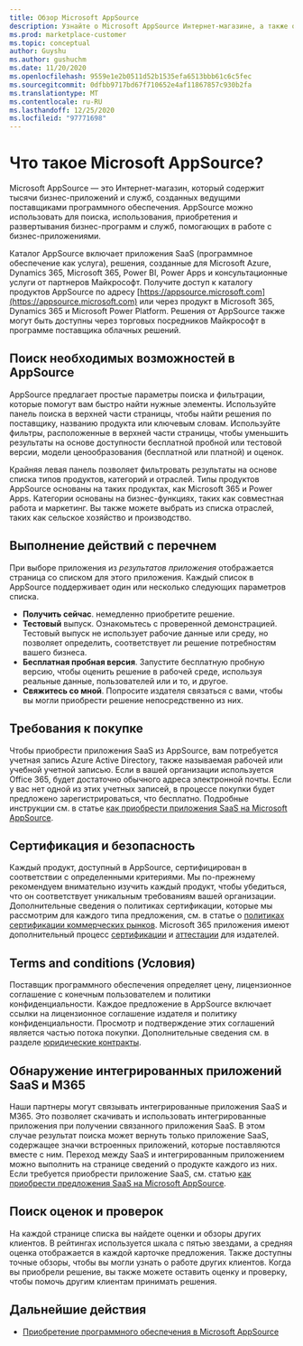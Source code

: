 ```yaml
---
title: Обзор Microsoft AppSource
description: Узнайте о Microsoft AppSource Интернет-магазине, а также о том, как найти и обширный каталог программного обеспечения и решений.
ms.prod: marketplace-customer
ms.topic: conceptual
author: Guyshu
ms.author: gushuchm
ms.date: 11/20/2020
ms.openlocfilehash: 9559e1e2b0511d52b1535efa6513bbb61c6c5fec
ms.sourcegitcommit: 0dfbb9717bd67f710652e4af11867857c930b2fa
ms.translationtype: MT
ms.contentlocale: ru-RU
ms.lasthandoff: 12/25/2020
ms.locfileid: "97771698"
---
```

# <a name="what-is-microsoft-appsource"></a>Что такое Microsoft AppSource?

Microsoft AppSource — это Интернет-магазин, который содержит тысячи бизнес-приложений и служб, созданных ведущими поставщиками программного обеспечения. AppSource можно использовать для поиска, использования, приобретения и развертывания бизнес-программ и служб, помогающих в работе с бизнес-приложениями.

Каталог AppSource включает приложения SaaS (программное обеспечение как услуга), решения, созданные для Microsoft Azure, Dynamics 365, Microsoft 365, Power BI, Power Apps и консультационные услуги от партнеров Майкрософт. Получите доступ к каталогу продуктов AppSource по адресу [https://appsource.microsoft.com](https://appsource.microsoft.com) или через продукт в Microsoft 365, Dynamics 365 и Microsoft Power Platform. Решения от AppSource также могут быть доступны через торговых посредников Майкрософт в программе поставщика облачных решений.

## <a name="find-what-you-need-on-appsource"></a>Поиск необходимых возможностей в AppSource

AppSource предлагает простые параметры поиска и фильтрации, которые помогут вам быстро найти нужные элементы. Используйте панель поиска в верхней части страницы, чтобы найти решения по поставщику, названию продукта или ключевым словам. Используйте фильтры, расположенные в верхней части страницы, чтобы уменьшить результаты на основе доступности бесплатной пробной или тестовой версии, модели ценообразования (бесплатной или платной) и оценок.

Крайняя левая панель позволяет фильтровать результаты на основе списка типов продуктов, категорий и отраслей. Типы продуктов AppSource основаны на таких продуктах, как Microsoft 365 и Power Apps. Категории основаны на бизнес-функциях, таких как совместная работа и маркетинг. Вы также можете выбрать из списка отраслей, таких как сельское хозяйство и производство.

## <a name="take-action-on-a-listing"></a>Выполнение действий с перечнем

При выборе приложения из _результатов приложения_ отображается страница со списком для этого приложения. Каждый список в AppSource поддерживает один или несколько следующих параметров списка.

- **Получить сейчас**. немедленно приобретите решение.
- **Тестовый** выпуск. Ознакомьтесь с проверенной демонстрацией. Тестовый выпуск не использует рабочие данные или среду, но позволяет определить, соответствует ли решение потребностям вашего бизнеса.
- **Бесплатная пробная версия**. Запустите бесплатную пробную версию, чтобы оценить решение в рабочей среде, используя реальные данные, пользователей или и то, и другое.
- **Свяжитесь со мной**. Попросите издателя связаться с вами, чтобы вы могли приобрести решение непосредственно из них.

## <a name="purchasing-requirements"></a>Требования к покупке

Чтобы приобрести приложения SaaS из AppSource, вам потребуется учетная запись Azure Active Directory, также называемая рабочей или учебной учетной записью. Если в вашей организации используется Office 365, будет достаточно обычного адреса электронной почты. Если у вас нет одной из этих учетных записей, в процессе покупки будет предложено зарегистрироваться, что бесплатно. Подробные инструкции см. в статье [как приобрести приложения SaaS на Microsoft AppSource](purchase-software-appsource.md).

## <a name="certification-and-security"></a>Сертификация и безопасность

Каждый продукт, доступный в AppSource, сертифицирован в соответствии с определенными критериями. Мы по-прежнему рекомендуем внимательно изучить каждый продукт, чтобы убедиться, что он соответствует уникальным требованиям вашей организации. Дополнительные сведения о политиках сертификации, которые мы рассмотрим для каждого типа предложения, см. в статье о [политиках сертификации коммерческих рынков](/legal/marketplace/certification-policies). Microsoft 365 приложения имеют дополнительный процесс [сертификации](/microsoft-365-app-certification/docs/enterprise-app-certification-guide) и [аттестации](/microsoft-365-app-certification/docs/enterprise-app-attestation-guide) для издателей.

## <a name="terms-and-conditions"></a>Terms and conditions (Условия)

Поставщик программного обеспечения определяет цену, лицензионное соглашение с конечным пользователем и политики конфиденциальности. Каждое предложение в AppSource включает ссылки на лицензионное соглашение издателя и политику конфиденциальности. Просмотр и подтверждение этих соглашений является частью потока покупки. Дополнительные сведения см. в разделе [юридические контракты](legal-contracts.md).

## <a name="discover-saas-and-m365-integrated-apps"></a>Обнаружение интегрированных приложений SaaS и M365

Наши партнеры могут связывать интегрированные приложения SaaS и M365. Это позволяет скачивать и использовать интегрированные приложения при получении связанного приложения SaaS. В этом случае результат поиска может вернуть только приложение SaaS, содержащее значки встроенных приложений, которые поставляются вместе с ним. Переход между SaaS и интегрированным приложением можно выполнить на странице сведений о продукте каждого из них. Если требуется приобрести приложение SaaS, см. статью [как приобрести предложения SaaS на Microsoft AppSource](purchase-software-appsource.md).

## <a name="find-ratings-and-reviews"></a>Поиск оценок и проверок

На каждой странице списка вы найдете оценки и обзоры других клиентов. В рейтингах используется шкала с пятью звездами, а средняя оценка отображается в каждой карточке предложения. Также доступны точные обзоры, чтобы вы могли узнать о работе других клиентов. Когда вы приобрели решение, вы также можете оставить оценку и проверку, чтобы помочь другим клиентам принимать решения.

## <a name="next-steps"></a>Дальнейшие действия

- [Приобретение программного обеспечения в Microsoft AppSource](purchase-software-appsource.md)
